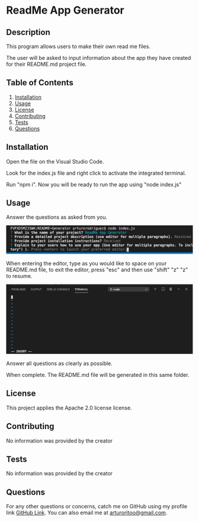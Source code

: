 
# ReadMe App Generator

## Description 

This program allows users to make their own read me files. 

The user will be asked to input information about the app they have created for their README.md project file.




## Table of Contents 

1. [Installation](#installation)
1. [Usage](#usage)
1. [License](#license)
1. [Contributing](#contributing)
1. [Tests](#tests)
1. [Questions](#questions)


## Installation

Open the file on the Visual Studio Code. 

Look for the index.js file and right click to activate the integrated terminal.

Run "npm i". Now you will be ready to run the app using "node index.js" 


## Usage 

Answer the questions as asked from you.

![Sample Questions Answered](/samplePic.png)


When entering the editor, type as you would like to space on your README.md file, to exit the editor, press "esc" and then use "shift"  "z" "z" to resume.

![Sample Questions Answered](/samplePic2.png)

Answer all questions as clearly as possible. 

When complete. The README.md file will be generated in this same folder.


## License

This project applies the Apache 2.0 license license. 

## Contributing

No information was provided by the creator

## Tests

No information was provided by the creator

## Questions

For any other questions or concerns, catch me on GitHub using my profile link [GitHub Link](https://github.com/arturorito).
You can also email me at arturoritoo@gmail.com.
